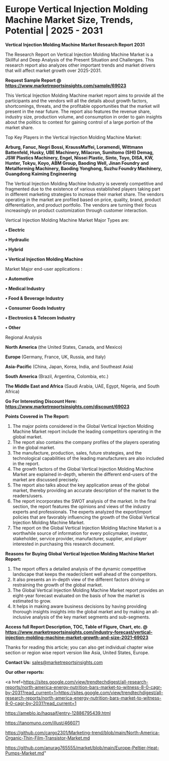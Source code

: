 # Europe Vertical Injection Molding Machine Market Size, Trends, Potential | 2025 - 2031

<strong>Vertical Injection Molding Machine Market Research Report 2031</strong>

The Research Report on Vertical Injection Molding Machine Market is a Skillful and Deep Analysis of the Present Situation and Challenges. This research report also analyzes other important trends and market drivers that will affect market growth over 2025-2031.

<strong>Request Sample Report @ <a href=https://www.marketreportsinsights.com/sample/69023>https://www.marketreportsinsights.com/sample/69023</a></strong>

This Vertical Injection Molding Machine market report aims to provide all the participants and the vendors will all the details about growth factors, shortcomings, threats, and the profitable opportunities that the market will present in the near future. The report also features the revenue share, industry size, production volume, and consumption in order to gain insights about the politics to contest for gaining control of a large portion of the market share.

Top Key Players in the Vertical Injection Molding Machine Market:

<strong>Arburg, Fanuc, Negri Bossi, KraussMaffei, Loramendi, Wittmann Battenfeld, Husky, UBE Machinery, Milacron, Sumitomo (SHI) Demag, JSW Plastics Machinery, Engel, Nissei Plastic, Sinto, Toyo, DISA, KW, Hunter, Tokyu, Koyo, ABM Group, Baoding Well, Jinan Foundry and Metalforming Machinery, Baoding Yonghong, Suzhu Foundry Machinery, Guangdong Kaiming Engineering</strong>

The Vertical Injection Molding Machine Industry is severely competitive and fragmented due to the existence of various established players taking part in different marketing strategies to increase their market share. The vendors operating in the market are profiled based on price, quality, brand, product differentiation, and product portfolio. The vendors are turning their focus increasingly on product customization through customer interaction.

Vertical Injection Molding Machine Market Major Types are:

<strong>• Electric

• Hydraulic

• Hybrid

• Vertical Injection Molding Machine</strong>

Market Major end-user applications :

<strong>• Automotive

• Medical Industry

• Food & Beverage Industry

• Consumer Goods Industry

• Electronics & Telecom Industry

• Other</strong>

Regional Analysis

</u><strong><b>North America</b></strong> (the United States, Canada, and Mexico)

<strong><b>Europe </b></strong>(Germany, France, UK, Russia, and Italy)

<strong><b>Asia-Pacific</b></strong> (China, Japan, Korea, India, and Southeast Asia)

<strong><b>South America</b></strong> (Brazil, Argentina, Colombia, etc.)

<strong><b>The Middle East and Africa</b></strong> (Saudi Arabia, UAE, Egypt, Nigeria, and South Africa)

<strong>Go For Interesting Discount Here: <a href=https://www.marketreportsinsights.com/discount/69023>https://www.marketreportsinsights.com/discount/69023</a></strong>

<strong>Points Covered in The Report:</strong>
<ol>
  <li>The major points considered in the Global Vertical Injection Molding Machine Market report include the leading competitors operating in the global market.</li>
  <li>The report also contains the company profiles of the players operating in the global market.</li>
  <li>The manufacture, production, sales, future strategies, and the technological capabilities of the leading manufacturers are also included in the report.</li>
  <li>The growth factors of the Global Vertical Injection Molding Machine Market are explained in-depth, wherein the different end-users of the market are discussed precisely.</li>
  <li>The report also talks about the key application areas of the global market, thereby providing an accurate description of the market to the readers/users.</li>
  <li>The report incorporates the SWOT analysis of the market. In the final section, the report features the opinions and views of the industry experts and professionals. The experts analyzed the export/import policies that are favorably influencing the growth of the Global Vertical Injection Molding Machine Market.</li>
  <li>The report on the Global Vertical Injection Molding Machine Market is a worthwhile source of information for every policymaker, investor, stakeholder, service provider, manufacturer, supplier, and player interested in purchasing this research document.</li>
</ol>
<strong>Reasons for Buying Global Vertical Injection Molding Machine Market Report:</strong>

<ol>
  <li>The report offers a detailed analysis of the dynamic competitive landscape that keeps the reader/client well ahead of the competitors.</li>
  <li>It also presents an in-depth view of the different factors driving or restraining the growth of the global market.</li>
  <li>The Global Vertical Injection Molding Machine Market report provides an eight-year forecast evaluated on the basis of how the market is estimated to grow.</li>
  <li>It helps in making aware business decisions by having providing thorough insights insights into the global market and by making an all-inclusive analysis of the key market segments and sub-segments.</li>
</ol>
<strong>Access full Report Description, TOC, Table of Figure, Chart, etc. @ <a href=https://www.marketreportsinsights.com/industry-forecast/vertical-injection-molding-machine-market-growth-and-size-2021-69023>https://www.marketreportsinsights.com/industry-forecast/vertical-injection-molding-machine-market-growth-and-size-2021-69023</a></strong>


Thanks for reading this article; you can also get individual chapter wise section or region wise report version like Asia, United States, Europe.

<strong>Contact Us:</strong>
sales@marketreportsinsights.com

<strong>Our other reports:</strong>

<a href=https://sites.google.com/view/trendtechdigest/all-research-reports/north-america-energy-nutrition-bars-market-to-witness-8-0-cagr-by-2031?read_current=1>https://sites.google.com/view/trendtechdigest/all-research-reports/north-america-energy-nutrition-bars-market-to-witness-8-0-cagr-by-2031?read_current=1</a>

<a href=https://ameblo.jp/haqsaif/entry-12886795439.html>https://ameblo.jp/haqsaif/entry-12886795439.html</a>

<a href=https://tanomuno.com/illust/466071>https://tanomuno.com/illust/466071</a>

<a href=https://github.com/cargo2301/Marketing-trend/blob/main/North-America-Organic-Thin-Film-Transistor-Market.md>https://github.com/cargo2301/Marketing-trend/blob/main/North-America-Organic-Thin-Film-Transistor-Market.md</a>

<a href=https://github.com/anurag765555/market/blob/main/Europe-Peltier-Heat-Pumps-Market.md>https://github.com/anurag765555/market/blob/main/Europe-Peltier-Heat-Pumps-Market.md</a>"
